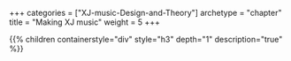 +++
categories = ["XJ-music-Design-and-Theory"]
archetype = "chapter"
title = "Making XJ music"
weight = 5
+++

{{% children containerstyle="div" style="h3" depth="1" description="true" %}}

